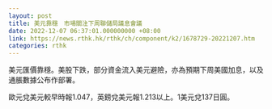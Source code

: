 ```yaml
---
layout: post
title: 美元靠穩　市場關注下周聯儲局議息會議
date: 2022-12-07 06:37:01.000000000 +08:00
link: https://news.rthk.hk/rthk/ch/component/k2/1678729-20221207.htm
categories: rthk
---
```


美元匯價靠穩。美股下跌，部分資金流入美元避險，亦為預期下周美國加息，以及通脹數據公布作部署。

歐元兌美元較早時報1.047，英鎊兌美元報1.213以上。1美元兌137日圓。

